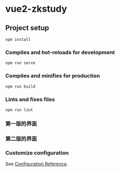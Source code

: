 <!--
 * @Author: 阿匡
 * @Date: 2022-01-05 21:49:22
 * @LastEditTime: 2022-02-08 12:02:08
 * @LastEditors: 阿匡
 * @Description: 
 * @FilePath: \vue2-ol-zkstudy\README.md
 * 仅为学习使用
-->
# vue2-zkstudy

## Project setup
```
npm install
```

### Compiles and hot-reloads for development
```
npm run serve
```

### Compiles and minifies for production
```
npm run build
```

### Lints and fixes files
```
npm run lint
```

### 第一版的界面

### 第二版的界面

### Customize configuration
See [Configuration Reference](https://cli.vuejs.org/config/).
